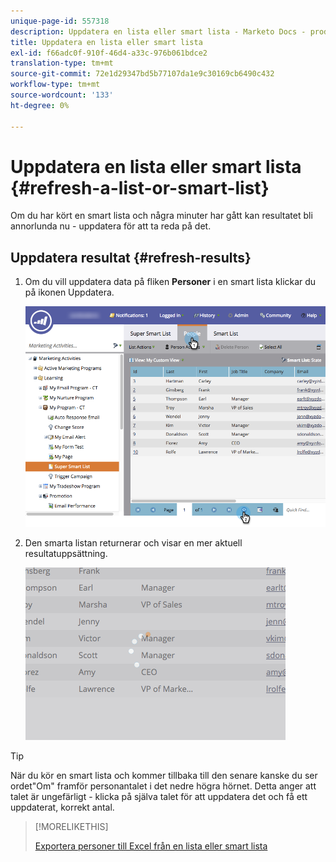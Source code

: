 ```yaml
---
unique-page-id: 557318
description: Uppdatera en lista eller smart lista - Marketo Docs - produktdokumentation
title: Uppdatera en lista eller smart lista
exl-id: f66adc0f-910f-46d4-a33c-976b061bdce2
translation-type: tm+mt
source-git-commit: 72e1d29347bd5b77107da1e9c30169cb6490c432
workflow-type: tm+mt
source-wordcount: '133'
ht-degree: 0%

---
```


# Uppdatera en lista eller smart lista {#refresh-a-list-or-smart-list}

Om du har kört en smart lista och några minuter har gått kan resultatet bli annorlunda nu - uppdatera för att ta reda på det.

## Uppdatera resultat {#refresh-results}

1. Om du vill uppdatera data på fliken **Personer** i en smart lista klickar du på ikonen Uppdatera.

   ![](assets/refreshbutton.png)

1. Den smarta listan returnerar och visar en mer aktuell resultatuppsättning.

   ![](assets/loadingrefresh.png)

>[!TIP]
>
>När du kör en smart lista och kommer tillbaka till den senare kanske du ser ordet&quot;Om&quot; framför personantalet i det nedre högra hörnet. Detta anger att talet är ungefärligt - klicka på själva talet för att uppdatera det och få ett uppdaterat, korrekt antal.

>[!MORELIKETHIS]
>
>[Exportera personer till Excel från en lista eller smart lista](/help/marketo/product-docs/core-marketo-concepts/smart-lists-and-static-lists/managing-people-in-smart-lists/export-people-to-excel-from-a-list-or-smart-list.md)
